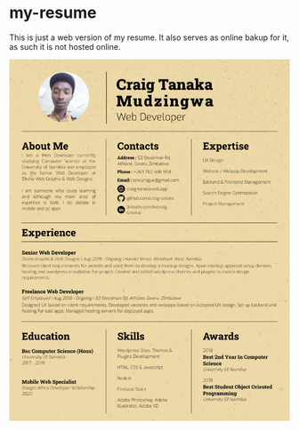 # my-resume
This is just a web version of my resume. It also serves as online bakup for it, as such it is not hosted online.

![Craig T Mudzingwa's Resume](./converted/Craig_Mudzingwa_Resume.png "My Resume")
